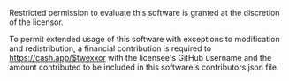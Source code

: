 Restricted permission to evaluate this software is granted at the discretion of the licensor.

To permit extended usage of this software with exceptions to modification and redistribution, a financial contribution is required to https://cash.app/$twexxor with the licensee's GitHub username and the amount contributed to be included in this software's contributors.json file.
